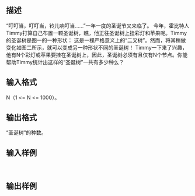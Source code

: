 ## 描述

“叮叮当，叮叮当，铃儿响叮当……”一年一度的圣诞节又来临了。 今年，霍比特人Timmy打算自己布置一颗圣诞树，瞧，他正往圣诞树上挂彩灯和苹果呢。Timmy的圣诞树是图一的一种形状： 这是一棵严格意义上的“二叉树”。然而，将其稍做变化如图二所示，就可以变成另一种形状不同的圣诞树！ Timmy一下来了兴趣，他有N个彩灯或苹果要挂在圣诞树上，因此，圣诞树必须有且仅有N个节点。你能帮助Timmy统计出这样的“圣诞树”一共有多少种么？ 

## 输入格式

N（1 <= N <= 1000）。

## 输出格式

“圣诞树”的种数。

## 输入样例

```plaintext
 
```

## 输出样例

```plaintext
 
```



 



 

